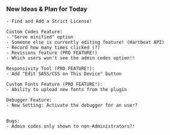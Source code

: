 ### New Ideas & Plan for Today ###

	- Find and Add a Strict License!

	Custom Codes Feature:
	- "Serve minified" option
	- Someone else is currently editing feature! (Hartbeat API)
	- Record how many times clicked (?)
	- Revisions feature (PRO FEATURE!)
	- Which users won't see the admin codes option!!
	
	Responsivity Tool (PRO FEATURE!):
	- Add "Edit SASS/CSS on This Device" button
	
	Custom Fonts Feature (PRO FEATURE!):
	- Ability to upload new fonts from the plugin
	
	Debugger Feature:
	- New Setting: Activate the debugger for an user?
	
	
	Bugs:
	- Admin codes only shown to non-Administrators?!